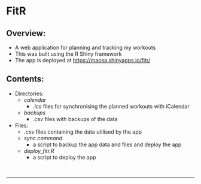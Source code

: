 # FitR

## **Overview:**
* A web application for planning and tracking my workouts
* This was built using the R Shiny framework
* The app is deployed at https://maosa.shinyapps.io/fitr/

## **Contents:**
* Directories:
    * *calendar*
        * *.ics* files for synchronising the planned workouts with iCalendar
    * *backups*
        * *.csv* files with backups of the data
* Files:
    * *.csv* files containing the data utilised by the app
    * *sync.command*
        * a script to backup the app data and files and deploy the app
    * *deploy_fitr.R*
        * a script to deploy the app

<br/>
<hr/>
<br/>
